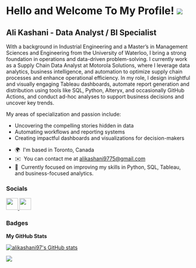 Hello and Welcome To My Profile! ![](https://user-images.githubusercontent.com/18350557/176309783-0785949b-9127-417c-8b55-ab5a4333674e.gif)
===========================================================================================================================

Ali Kashani - Data Analyst / BI Specialist
------------

With a background in Industrial Engineering and a Master’s in Management Sciences and Engineering from the University of Waterloo, I bring a strong foundation in operations and data-driven problem-solving. I currently work as a Supply Chain Data Analyst at Motorola Solutions, where I leverage data analytics, business intelligence, and automation to optimize supply chain processes and enhance operational efficiency. In my role, I design insightful and visually engaging Tableau dashboards, automate report generation and distribution using tools like SQL, Python, Alteryx, and occasionally GitHub Actions, and conduct ad-hoc analyses to support business decisions and uncover key trends.

My areas of specialization and passion include:
- Uncovering the compelling stories hidden in data
- Automating workflows and reporting systems
- Creating impactful dashboards and visualizations for decision-makers




* 🌍  I'm based in Toronto, Canada
* ✉️  You can contact me at [alikashani9775@gmail.com](mailto:alikashani9775@gmail.com)
* 🧠  Currently focused on improving my skills in Python, SQL, Tableau, and business-focused analytics.


### Socials

<p align="left"> <a href="https://www.github.com/alikashani97" target="_blank" rel="noreferrer"> <picture> <source media="(prefers-color-scheme: dark)" srcset="https://raw.githubusercontent.com/danielcranney/readme-generator/main/public/icons/socials/github-dark.svg" /> <source media="(prefers-color-scheme: light)" srcset="https://raw.githubusercontent.com/danielcranney/readme-generator/main/public/icons/socials/github.svg" /> <img src="https://raw.githubusercontent.com/danielcranney/readme-generator/main/public/icons/socials/github.svg" width="32" height="32" /> </picture> </a> <a href="https://www.linkedin.com/in/seyed-ali-kashani" target="_blank" rel="noreferrer"> <picture> <source media="(prefers-color-scheme: dark)" srcset="undefined" /> <source media="(prefers-color-scheme: light)" srcset="https://raw.githubusercontent.com/danielcranney/readme-generator/main/public/icons/socials/linkedin.svg" /> <img src="https://raw.githubusercontent.com/danielcranney/readme-generator/main/public/icons/socials/linkedin.svg" width="32" height="32" /> </picture> </a></p>

### Badges

<b>My GitHub Stats</b>

<a href="http://www.github.com/alikashani97"><img src="https://github-readme-stats.vercel.app/api?username=alikashani97&show_icons=true&hide=&count_private=true&title_color=0891b2&text_color=ffffff&icon_color=0891b2&bg_color=1c1917&hide_border=true&show_icons=true" alt="alikashani97's GitHub stats" /></a>

<a href="http://www.github.com/alikashani97"><img src="https://github-readme-streak-stats.herokuapp.com/?user=alikashani97&stroke=ffffff&background=1c1917&ring=0891b2&fire=0891b2&currStreakNum=ffffff&currStreakLabel=0891b2&sideNums=ffffff&sideLabels=ffffff&dates=ffffff&hide_border=true" /></a>
